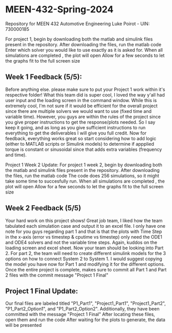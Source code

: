 # MEEN-432-Spring-2024
Repository for MEEN 432 Automotive Engineering
Luke Poirot - UIN: 730000185

For project 1, begin by downloading both the matlab and simulink files present in the repository. 
After downloading the files, run the matlab code
Enter which solver you would like to use exactly as it is asked for.
When all simulations are completed , the plot will open
Allow for a few seconds to let the graphs fit to the full screen size

## Week 1 Feedback (5/5):
Before anything else. please make sure to put your Project 1 work within it's respective folder! What this team did is super cool, I loved the way y'all had user input and the loading screen in the command window. While this is extremely cool, I'm not sure if it would be efficient for the overall project since there are multiple solvers we would want to use (fixed time and variable time). However, you guys are within the rules of the project since you give proper instructions to get the response/plots needed. So I say keep it going, and as long as you give sufficient instructions to run everything to get the deliverables I will give you full credit. Now for feedback, everything works great so start considering how to add logic (either to MATLAB scripts or Simulink models) to determine if appplied torque is constant or sinusoidal since that adds extra variables (frequency and time). 


Project 1 Week 2 Update:
For project 1 week 2, begin by downloading both the matlab and simulink files present in the repository. 
After downloading the files, run the matlab code
The code does 256 simulations, so it might take some time to succesfully run. When all simulations are completed , the plot will open
Allow for a few seconds to let the graphs fit to the full screen size

## Week 2 Feedback (5/5)
Your hard work on this project shows! Great job team, I liked how the team tabulated each simulation case and output it to an excel file. I only have one note for you guys regarding part 1 and that is that the plots with Time Step in the x-axis (error vs timestep & cputime vs timestep) only need the ODE1 and ODE4 solvers and not the variable time steps. Again, kuddos on the loading screen and excel sheet. Now your team should be looking into Part 2. For part 2, the team will need to create different simulink models for the 3 options on how to connect System 2 to System 1. I would suggest copying the model you have now for Part 1 and modifying it for the different options. Once the entire project is complete, makes sure to commit all Part 1 and Part 2 files with the commit message "Project 1 Final" 

## Project 1 Final Update:
Our final files are labeled titled "P1_Part1", "Project1_Part1", "Project1_Part2", "P1_Part2_Option1", and "P1_Part2_Option2". Additionally, they have been committed with the message "Project 1 Final"
After locating these files, open them and run the code
After waiting for the plots to generate, the data will be presented
